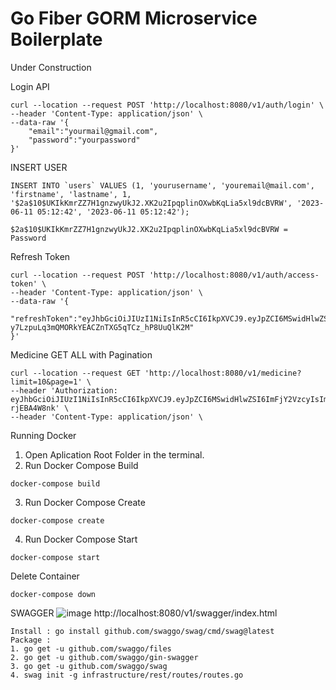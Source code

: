 ﻿# Go Fiber GORM Microservice Boilerplate

Under Construction 

Login API
```
curl --location --request POST 'http://localhost:8080/v1/auth/login' \
--header 'Content-Type: application/json' \
--data-raw '{
    "email":"yourmail@gmail.com",
    "password":"yourpassword"
}'
```

INSERT USER
```
INSERT INTO `users` VALUES (1, 'yourusername', 'youremail@mail.com', 'firstname', 'lastname', 1, '$2a$10$UKIkKmrZZ7H1gnzwyUkJ2.XK2u2IpqplinOXwbKqLia5xl9dcBVRW', '2023-06-11 05:12:42', '2023-06-11 05:12:42');
```
```
$2a$10$UKIkKmrZZ7H1gnzwyUkJ2.XK2u2IpqplinOXwbKqLia5xl9dcBVRW = Password
```

Refresh Token
```
curl --location --request POST 'http://localhost:8080/v1/auth/access-token' \
--header 'Content-Type: application/json' \
--data-raw '{
    "refreshToken":"eyJhbGciOiJIUzI1NiIsInR5cCI6IkpXVCJ9.eyJpZCI6MSwidHlwZSI6ImFjY2VzcyIsImV4cCI6MTY4ODgzMDYzM30.UL-y7LzpuLq3mQMORkYEACZnTXG5qTCz_hP8UuQlK2M"
}'
````

Medicine 
GET ALL with Pagination 
```
curl --location --request GET 'http://localhost:8080/v1/medicine?limit=10&page=1' \
--header 'Authorization: eyJhbGciOiJIUzI1NiIsInR5cCI6IkpXVCJ9.eyJpZCI6MSwidHlwZSI6ImFjY2VzcyIsImV4cCI6MTY4ODg1ODU3N30.j_YDKmaQGxBae1OilFSyr65MlFfgP3Zq-rjEBA4W8nk' \
--header 'Content-Type: application/json' \
```

Running Docker
1. Open Aplication Root Folder in the terminal.
2. Run Docker Compose Build
```
docker-compose build
```
3. Run Docker Compose Create
```
docker-compose create
```
4. Run Docker Compose Start
```
docker-compose start
```

Delete Container
```
docker-compose down
```

SWAGGER
![image](https://github.com/ferripradana/gin-gorm-microservice/assets/13129987/87be18ec-6cad-45f0-906f-54ba5bfaba4d)
http://localhost:8080/v1/swagger/index.html

```
Install : go install github.com/swaggo/swag/cmd/swag@latest
Package :
1. go get -u github.com/swaggo/files
2. go get -u github.com/swaggo/gin-swagger
3. go get -u github.com/swaggo/swag
4. swag init -g infrastructure/rest/routes/routes.go
```

